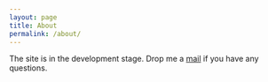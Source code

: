 ```yaml
---
layout: page
title: About
permalink: /about/
---
```


The site is in the development stage. Drop me a [mail](mailto:kozhevnikov@cscs.ch) if you have any questions.

